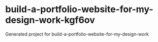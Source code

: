 # build-a-portfolio-website-for-my-design-work-kgf6ov
Generated project for build-a-portfolio-website-for-my-design-work

